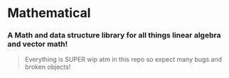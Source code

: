 # Mathematical
### A Math and data structure library for all things linear algebra and vector math!

> Everything is SUPER wip atm in this repo so expect many bugs and broken objects!
